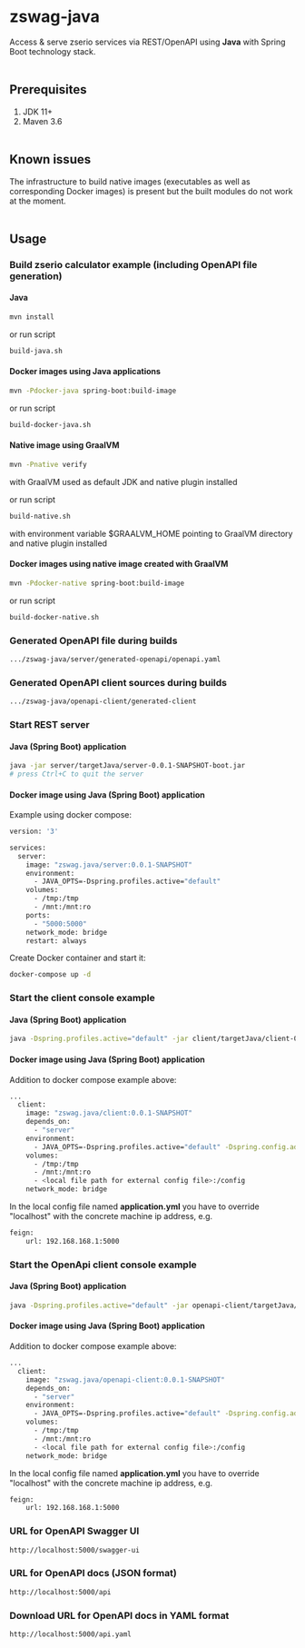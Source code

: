# zswag-java
Access & serve zserio services via REST/OpenAPI using **Java** with Spring Boot technology stack.
<br><br>

## Prerequisites
   1. JDK 11+
   2. Maven 3.6
<br><br>

## Known issues
The infrastructure to build native images (executables as well as corresponding Docker images) is present but the built modules do not work at the moment.
<br><br>


## Usage

### Build zserio calculator example (including OpenAPI file generation)
#### Java
```bash
mvn install
```

or run script

```bash
build-java.sh
```

#### Docker images using Java applications
```bash
mvn -Pdocker-java spring-boot:build-image
```

or run script

```bash
build-docker-java.sh
```

#### Native image using GraalVM
```bash
mvn -Pnative verify
```
with GraalVM used as default JDK and native plugin installed

or run script

```bash
build-native.sh
```
with environment variable $GRAALVM_HOME pointing to GraalVM directory and native plugin installed

#### Docker images using native image created with GraalVM
```bash
mvn -Pdocker-native spring-boot:build-image
```

or run script

```bash
build-docker-native.sh
```

### Generated OpenAPI file during builds
```bash
.../zswag-java/server/generated-openapi/openapi.yaml
```

### Generated OpenAPI client sources during builds
```bash
.../zswag-java/openapi-client/generated-client
```

### Start REST server
#### Java (Spring Boot) application
```bash
java -jar server/targetJava/server-0.0.1-SNAPSHOT-boot.jar
# press Ctrl+C to quit the server
```

#### Docker image using Java (Spring Boot) application
Example using docker compose:

```bash
version: '3'

services:
  server:
    image: "zswag.java/server:0.0.1-SNAPSHOT"
    environment:
      - JAVA_OPTS=-Dspring.profiles.active="default"
    volumes:
      - /tmp:/tmp
      - /mnt:/mnt:ro
    ports:
      - "5000:5000"
    network_mode: bridge
    restart: always
```

Create Docker container and start it:

```bash
docker-compose up -d
```

### Start the client console example
#### Java (Spring Boot) application
```bash
java -Dspring.profiles.active="default" -jar client/targetJava/client-0.0.1-SNAPSHOT-boot.jar
```

#### Docker image using Java (Spring Boot) application
Addition to docker compose example above:

```bash
...
  client:
    image: "zswag.java/client:0.0.1-SNAPSHOT"
    depends_on:
      - "server"
    environment:
      - JAVA_OPTS=-Dspring.profiles.active="default" -Dspring.config.additional-location="file:/config/"
    volumes:
      - /tmp:/tmp
      - /mnt:/mnt:ro
      - <local file path for external config file>:/config
    network_mode: bridge
```

In the local config file named **application.yml** you have to override "localhost" with the concrete machine ip address, e.g.

```bash
feign:
    url: 192.168.168.1:5000
```

### Start the OpenApi client console example
#### Java (Spring Boot) application
```bash
java -Dspring.profiles.active="default" -jar openapi-client/targetJava/openapi-client-0.0.1-SNAPSHOT-boot.jar
```

#### Docker image using Java (Spring Boot) application
Addition to docker compose example above:

```bash
...
  client:
    image: "zswag.java/openapi-client:0.0.1-SNAPSHOT"
    depends_on:
      - "server"
    environment:
      - JAVA_OPTS=-Dspring.profiles.active="default" -Dspring.config.additional-location="file:/config/"
    volumes:
      - /tmp:/tmp
      - /mnt:/mnt:ro
      - <local file path for external config file>:/config
    network_mode: bridge
```

In the local config file named **application.yml** you have to override "localhost" with the concrete machine ip address, e.g.

```bash
feign:
    url: 192.168.168.1:5000
```

### URL for OpenAPI Swagger UI
```bash
http://localhost:5000/swagger-ui
```

### URL for OpenAPI docs (JSON format)
```bash
http://localhost:5000/api
```

### Download URL for OpenAPI docs in YAML format
```bash
http://localhost:5000/api.yaml
```
